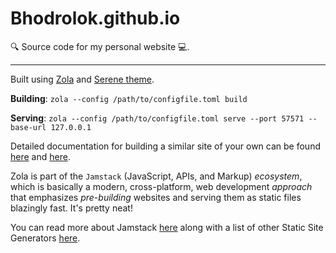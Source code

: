 # Bhodrolok.github.io

🔍 Source code for my personal website 💻.

---

Built using [Zola](https://www.getzola.org/) and [Serene theme](https://github.com/isunjn/serene).

**Building**: `zola --config /path/to/configfile.toml build`

**Serving**: `zola --config /path/to/configfile.toml serve --port 57571 --base-url 127.0.0.1`

Detailed documentation for building a similar site of your own can be found [here](https://www.getzola.org/documentation/getting-started/overview/) and [here](https://github.com/isunjn/serene/wiki/English-Docs).

Zola is part of the `Jamstack` (JavaScript, APIs, and Markup) _ecosystem_, which is basically a modern, cross-platform, web development *approach* that emphasizes _pre-building_ websites and serving them as static files blazingly fast. It's pretty neat!

You can read more about Jamstack [here](https://jamstack.org/) along with a list of other Static Site Generators [here](https://jamstack.org/generators/).